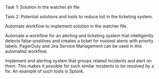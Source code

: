 Task 1: Solution in the watcher.sh file

Task 2: Potential solutions and tools to reduce toil in the ticketing system. 

Automate workflow to implement solution in the watcher file.

Automate a workflow for an alerting and ticketing system that intelligently detects false-positives and creates a ticket for noisiest alerts with priority labels. PagerDuty and Jira Service Management can be used in this automated workflow.

Implement and alerting system that groups related incidents and alert on them. This makes it possible for such similar incidents to be resolved by a fix. An example of such tools is Splunk.